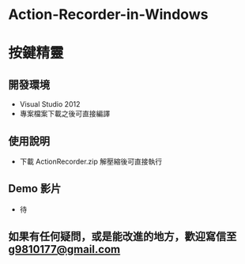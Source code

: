 # Action-Recorder-in-Windows

# 按鍵精靈

## 開發環境
- Visual Studio 2012
- 專案檔案下載之後可直接編譯

## 使用說明
- 下載 ActionRecorder.zip 解壓縮後可直接執行

## Demo 影片
- 待

## 如果有任何疑問，或是能改進的地方，歡迎寫信至 g9810177@gmail.com
